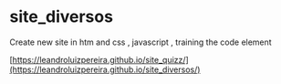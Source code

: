# site_diversos
 Create new site in htm and css , javascript , training the code element
 
 
 [https://leandroluizpereira.github.io/site_quizz/](https://leandroluizpereira.github.io/site_diversos/)
